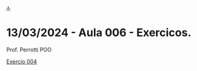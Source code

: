 [🔝](../README.md)
# 13/03/2024 - Aula 006 - Exercicos.

Prof. Perrotti
POO

[Exercio 004](Cartesiano/src/cartesiano/Ponto.java)

